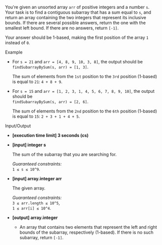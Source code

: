 You're given an unsorted array  `arr`  of positive integers and a number  `s`. Your task is to find a  contiguous subarray  that has a sum equal to  `s`, and return an array containing the two integers that represent its inclusive bounds. If there are several possible answers, return the one with the smallest left bound. If there are no answers, return  `[-1]`.

Your answer should be 1-based, making the first position of the array  `1`  instead of  `0`.

Example

-   For  `s = 21`  and  `arr = [4, 8, 9, 10, 3, 8]`, the output should be  
    `findSubarrayBySum(s, arr) = [1, 3]`.
    
    The sum of elements from the  `1st`  position to the  `3rd`  position (1-based) is equal to  `21`:  `4 + 8 + 9`.
    
-   For  `s = 15`  and  `arr = [1, 2, 3, 1, 4, 5, 6, 7, 8, 9, 10]`, the output should be  
    `findSubarrayBySum(s, arr) = [2, 6]`.
    
    The sum of elements from the  `2nd`  position to the  `6th`  position (1-based) is equal to  `15`:  `2 + 3 + 1 + 4 + 5`.
    

Input/Output

-   **[execution time limit] 3 seconds (cs)**
    
-   **[input] integer s**
    
    The sum of the subarray that you are searching for.
    
    _Guaranteed constraints:_  
    `1 ≤ s ≤ 10^9`.
    
-   **[input] array.integer arr**
    
    The given array.
    
    _Guaranteed constraints:_  
    `3 ≤ arr.length ≤ 10^5`,  
    `1 ≤ arr[i] ≤ 10^4`.
    
-   **[output] array.integer**
    
    -   An array that contains two elements that represent the left and right bounds of the subarray, respectively (1-based). If there is no such subarray, return  `[-1]`.
